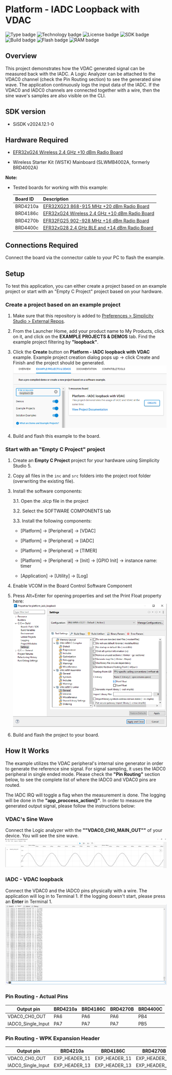# Platform - IADC Loopback with VDAC #
![Type badge](https://img.shields.io/badge/Type-Virtual%20Application-green)
![Technology badge](https://img.shields.io/badge/Technology-Platform-green)
![License badge](https://img.shields.io/badge/License-Zlib-green)
![SDK badge](https://img.shields.io/badge/SDK-v2024.12.1-green)
![Build badge](https://img.shields.io/badge/Build-passing-green)
![Flash badge](https://img.shields.io/badge/Flash-33.68%20KB-blue)
![RAM badge](https://img.shields.io/badge/RAM-5.77%20KB-blue)

## Overview ##

This project demonstrates how the VDAC generated signal can be measured back with the IADC. A Logic Analyzer can be attached to the VDAC0 channel (check the Pin Routing section) to see the generated sine wave. The application continuously logs the input data of the IADC. If the VDAC0 and IADC0 channels are connected together with a wire, then the sine wave's samples are also visible on the CLI.

## SDK version ##

- SiSDK v2024.12.1-0

## Hardware Required ##

- [EFR32xG24 Wireless 2.4 GHz +10 dBm Radio Board](https://www.silabs.com/development-tools/wireless/xg24-rb4186c-efr32xg24-wireless-gecko-radio-board?tab=overview)

- Wireless Starter Kit (WSTK) Mainboard (SLWMB4002A, formerly BRD4002A)

**Note:**

   - Tested boards for working with this example: 

      | Board ID | Description  |
      | ---------------------- | ------ |
      | BRD4210a | [EFR32XG23 868-915 MHz +20 dBm Radio Board](https://www.silabs.com/development-tools/wireless/xg23-rb4210a-efr32xg23-868-915-mhz-20-dbm-radio-board?tab=overview)|
      | BRD4186c | [EFR32xG24 Wireless 2.4 GHz +10 dBm Radio Board](https://www.silabs.com/development-tools/wireless/xg24-rb4186c-efr32xg24-wireless-gecko-radio-board?tab=overview)|
      | BRD4270b | [EFR32FG25 902-928 MHz +16 dBm Radio Board](https://www.silabs.com/development-tools/wireless/proprietary/fg25-rb4270b-efr32fg25-radio-board?tab=overview)|
      | BRD4400c | [EFR32xG28 2.4 GHz BLE and +14 dBm Radio Board](https://www.silabs.com/development-tools/wireless/xg28-rb4400c-efr32xg28-2-4-ghz-ble-and-14-dbm-radio-board?tab=overview)|

## Connections Required ##

Connect the board via the connector cable to your PC to flash the example.

## Setup ##

To test this application, you can either create a project based on an example project or start with an "Empty C Project" project based on your hardware.

### Create a project based on an example project ###

1. Make sure that this repository is added to [Preferences > Simplicity Studio > External Repos](https://docs.silabs.com/simplicity-studio-5-users-guide/latest/ss-5-users-guide-about-the-launcher/welcome-and-device-tabs).

2. From the Launcher Home, add your product name to My Products, click on it, and click on the **EXAMPLE PROJECTS & DEMOS** tab. Find the example project filtering by **"loopback"**.

3. Click the **Create** button on **Platform - IADC loopback with VDAC** example. Example project creation dialog pops up -> click Create and Finish and the project should be generated.
![alt text](image/Project_Generation.png)
4. Build and flash this example to the board.

### Start with an "Empty C Project" project ###

1. Create an **Empty C Project** project for your hardware using Simplicity Studio 5.

2. Copy all files in the `inc` and `src` folders into the project root folder (overwriting the existing file).

3. Install the software components:

    3.1. Open the .slcp file in the project

    3.2. Select the SOFTWARE COMPONENTS tab

    3.3. Install the following components:

    - [Platform] → [Peripheral] → [VDAC]

    - [Platform] → [Peripheral] → [IADC]

    - [Platform] → [Peripheral] → [TIMER]

    - [Platform] → [Peripheral] → [Init] → [GPIO Init] → instance name: timer

    - [Application] → [Utility] → [Log]

4. Enable VCOM in the Board Control Software Component
5. Press Alt+Enter for opening properties and set the Print Float property here:
 ![alt text](image/Print_Float.png)
6. Build and flash the project to your board.

## How It Works ##

The example utilizes the VDAC peripheral's internal sine generator in order to generate the reference sine signal. For signal sampling, it uses the IADC0 peripheral in single ended mode. 
Please check the **"Pin Routing"** section below, to see the complete list of where the IADC0 and VDAC0 pins are routed.

The IADC IRQ will toggle a flag when the measurement is done. The logging will be done in the **"app_proccess_action()"**. In order to measure the generated output signal, please follow the instructions below:

### VDAC's Sine Wave
Connect the Logic analyzer with the **""VDAC0_CH0_MAIN_OUT""** of your device.
You will see the sine wave.
![VDAC_Measurement](image/VDAC_0_Logic_Analyzer.png)

### IADC - VDAC loopback 
Connect the VDAC0 and the IADC0 pins physically  with a wire. 
The application will log in to Terminal 1.
If the logging doesn't start, please press an **Enter** in Terminal 1.
![alt text](image/Loopback_From_Terminal.png)
### Pin Routing - Actual Pins ###
| Output pin | BRD4210a | BRD4186C | BRD4270B | BRD4400C |
| --- | --- | --- | --- | --- |
| VDAC0_CH0_OUT | PA6 | PA6 | PA6 | PB4|
| IADC0_Single_Input | PA7 | PA7 | PA7 | PB5 |

### Pin Routing - WPK Expansion Header ###
| Output pin | BRD4210a | BRD4186C | BRD4270B | BRD4400C |
| --- | --- | --- | --- | --- |
| VDAC0_CH0_OUT | EXP_HEADER_11 | EXP_HEADER_11 | EXP_HEADER_11 | EXP_HEADER_11 |
| IADC0_Single_Input | EXP_HEADER_13 | EXP_HEADER_13 | EXP_HEADER_13 | EXP_HEADER_13 |